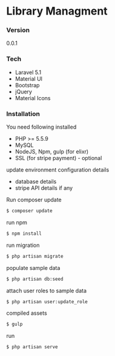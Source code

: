 # Library Managment


### Version
0.0.1

### Tech
- Laravel 5.1
- Material UI
- Bootstrap
- jQuery
- Material Icons

### Installation

You need following installed 
- PHP >= 5.5.9 
- MySQL
- NodeJS, Npm, gulp (for elixr)
- SSL (for stripe payment) - optional

update environment configuration details
- database details
- stripe API details if any

Run composer update
```sh
$ composer update
```

run npm
```sh
$ npm install
```
run migration

```sh
$ php artisan migrate
```

populate sample data
```sh
$ php artisan db:seed
```
attach user roles to sample data
```sh
$ php artisan user:update_role
```
compiled assets
```sh
$ gulp
```
run 
```sh
$ php artisan serve
```

